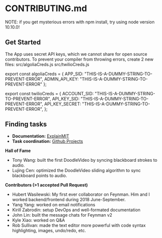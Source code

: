 # CONTRIBUTING.md
NOTE: if you get mysterious errors with npm install, try using node version 10.10.0!

## Get Started
The App uses secret API keys, which we cannot share for open source contributors. 
To prevent your compiler from throwing errors, create 2 new files:
  src/algoliaCreds.js
  src/twilioCreds.js
  
export const algoliaCreds = { 
  APP_SID: "THIS-IS-A-DUMMY-STRING-TO-PREVENT-ERROR",
  ADMIN_API_KEY: "THIS-IS-A-DUMMY-STRING-TO-PREVENT-ERROR"
};
  
export const twilioCreds = {
  ACCOUNT_SID: "THIS-IS-A-DUMMY-STRING-TO-PREVENT-ERROR",
  API_KEY_SID: "THIS-IS-A-DUMMY-STRING-TO-PREVENT-ERROR",
  API_KEY_SECRET: "THIS-IS-A-DUMMY-STRING-TO-PREVENT-ERROR",
};

## Finding tasks
- **Documentation:**  [ExplainMIT](https://explain.mit.edu/vzAnPh3xFS1xCjt1aQo3/questions/)
- **Task coordination:** [Github Projects](https://github.com/feynman-project/explain-mit/projects) 

**Hall of Fame** 
- Tony Wang: built the first DoodleVideo by syncing blackboard strokes to audio. 
- Lujing Cen: optimized the DoodleVideo sliding algorithm to sync blackboard points to audio. 

**Contributors (>1 accepted Pull Request)**
- Hubert Wasilewski: My first ever collaborator on Feynman. Him and I worked backend/frontend during 2018 June-September. 
- Yang Yang: worked on email notifications
- Kirill Zabrodin: setup DevOps and well-formated documentation
- John Lin: built the message chats for Feynman v2
- Kyle Xiao: worked on Q&A
- Rob Sullivan: made the text editor more powerful with code syntax highlighting, images, undo/redo, etc.
